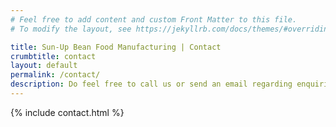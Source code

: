 ```yaml
---
# Feel free to add content and custom Front Matter to this file.
# To modify the layout, see https://jekyllrb.com/docs/themes/#overriding-theme-defaults

title: Sun-Up Bean Food Manufacturing | Contact
crumbtitle: contact
layout: default
permalink: /contact/
description: Do feel free to call us or send an email regarding enquiries or request quotations for our product ranges.
---
```


{% include contact.html %}